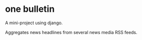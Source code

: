 # one bulletin

A mini-project using django.

Aggregates news headlines from several news media RSS feeds.
